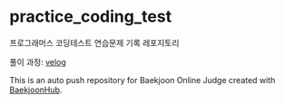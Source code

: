 # practice_coding_test
프로그래머스 코딩테스트 연습문제 기록 레포지토리

풀이 과정: [velog](https://velog.io/@sudden3415/series/%ED%94%84%EB%A1%9C%EA%B7%B8%EB%9E%98%EB%A8%B8%EC%8A%A4-%EC%BD%94%ED%85%8C%EC%97%B0%EC%8A%B5)


This is an auto push repository for Baekjoon Online Judge created with [BaekjoonHub](https://github.com/BaekjoonHub/BaekjoonHub).
